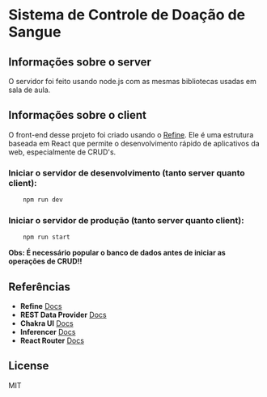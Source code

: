 # Sistema de Controle de Doação de Sangue


## Informações sobre o server
O servidor foi feito usando node.js com as mesmas bibliotecas usadas em sala de aula.

## Informações sobre o client
O front-end desse projeto foi criado usando o [Refine](https://github.com/pankod/refine). Ele é uma estrutura baseada em React que permite o desenvolvimento rápido de aplicativos da web, especialmente de CRUD's.

### Iniciar o servidor de desenvolvimento (tanto server quanto client):

```bash
    npm run dev
```

### Iniciar o servidor de produção (tanto server quanto client):

```bash
    npm run start
```

**Obs: É necessário popular o banco de dados antes de iniciar as operações de CRUD!!**

## Referências

- **Refine** [Docs](https://refine.dev/docs/)
- **REST Data Provider** [Docs](https://refine.dev/docs/core/providers/data-provider/#overview)
- **Chakra UI** [Docs](https://refine.dev/docs/)
- **Inferencer** [Docs](https://refine.dev/docs/packages/documentation/inferencer)
- **React Router** [Docs](https://refine.dev/docs/core/providers/router-provider/)

## License

MIT
